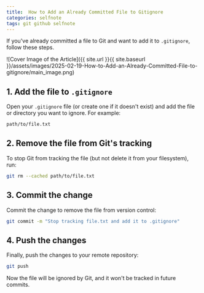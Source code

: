 ```yaml
---
title:  How to Add an Already Committed File to Gitignore
categories: selfnote
tags: git github selfnote
---
```

If you've already committed a file to Git and want to add it to `.gitignore`, follow these steps.

![Cover Image of the Article]({{ site.url }}{{ site.baseurl }}/assets/images/2025-02-19-How-to-Add-an-Already-Committed-File-to-gitignore/main_image.png)

## 1. Add the file to `.gitignore`  
   Open your `.gitignore` file (or create one if it doesn't exist) and add the file or directory you want to ignore. For example:

```bash
path/to/file.txt
```

## 2. Remove the file from Git's tracking
To stop Git from tracking the file (but not delete it from your filesystem), run:

```bash
git rm --cached path/to/file.txt
```

## 3. Commit the change
Commit the change to remove the file from version control:
```bash
git commit -m "Stop tracking file.txt and add it to .gitignore"
```

## 4. Push the changes
Finally, push the changes to your remote repository:
```bash
git push
```

Now the file will be ignored by Git, and it won't be tracked in future commits.